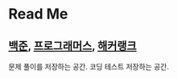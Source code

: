 # Read Me

## [백준](https://www.acmicpc.net/), [프로그래머스](https://programmers.co.kr/), [해커랭크](https://www.hackerrank.com/)

문제 풀이를 저장하는 공간.
코딩 테스트 저장하는 공간.